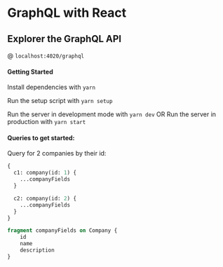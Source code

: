 # GraphQL with React

## Explorer the GraphQL API
@ `localhost:4020/graphql`

#### Getting Started
Install dependencies with `yarn`

Run the setup script with `yarn setup`

Run the server in development mode with `yarn dev`
OR
Run the server in production with `yarn start`

#### Queries to get started:

Query for 2 companies by their id:
```graphql
{
  c1: company(id: 1) {
    ...companyFields
  }

  c2: company(id: 2) {
    ...companyFields
  }
}

fragment companyFields on Company {
    id
    name
    description
}
```

